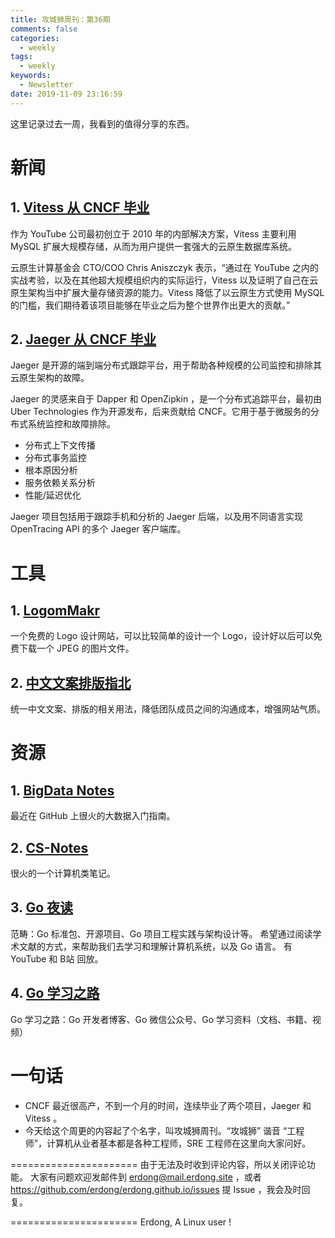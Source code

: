 ```yaml
---
title: 攻城狮周刊：第36期
comments: false
categories:
  - weekly
tags:
  - weekly
keywords:
  - Newsletter
date: 2019-11-09 23:16:59
---
```




这里记录过去一周，我看到的值得分享的东西。
<!--more-->

# 新闻

## 1. [Vitess 从 CNCF 毕业](https://www.cncf.io/announcement/2019/11/05/cloud-native-computing-foundation-announces-vitess-graduation/)

作为 YouTube 公司最初创立于 2010 年的内部解决方案，Vitess 主要利用 MySQL 扩展大规模存储，从而为用户提供一套强大的云原生数据库系统。

云原生计算基金会 CTO/COO Chris Aniszczyk 表示，“通过在 YouTube 之内的实战考验，以及在其他超大规模组织内的实际运行，Vitess 以及证明了自己在云原生架构当中扩展大量存储资源的能力。Vitess 降低了以云原生方式使用 MySQL 的门槛，我们期待着该项目能够在毕业之后为整个世界作出更大的贡献。”

## 2. [Jaeger 从 CNCF 毕业](https://www.cncf.io/announcement/2019/10/31/cloud-native-computing-foundation-announces-jaeger-graduation/)

Jaeger 是开源的端到端分布式跟踪平台，用于帮助各种规模的公司监控和排除其云原生架构的故障。

Jaeger 的灵感来自于 Dapper 和 OpenZipkin ，是一个分布式追踪平台，最初由 Uber Technologies 作为开源发布，后来贡献给 CNCF。它用于基于微服务的分布式系统监控和故障排除。

* 分布式上下文传播
* 分布式事务监控
* 根本原因分析
* 服务依赖关系分析
* 性能/延迟优化

Jaeger 项目包括用于跟踪手机和分析的 Jaeger 后端，以及用不同语言实现 OpenTracing API 的多个 Jaeger 客户端库。


# 工具

## 1. [LogomMakr](https://logomakr.com)
一个免费的 Logo 设计网站，可以比较简单的设计一个 Logo，设计好以后可以免费下载一个 JPEG 的图片文件。

## 2. [中文文案排版指北](https://github.com/sparanoid/chinese-copywriting-guidelines/blob/master/README.zh-CN.md)
统一中文文案、排版的相关用法，降低团队成员之间的沟通成本，增强网站气质。


# 资源

## 1. [BigData Notes](https://github.com/heibaiying/BigData-Notes)

最近在 GitHub 上很火的大数据入门指南。

## 2. [CS-Notes](https://github.com/CyC2018/CS-Notes)

很火的一个计算机类笔记。

## 3. [Go 夜读](https://github.com/developer-learning/night-reading-go)
范畴：Go 标准包、开源项目、Go 项目工程实践与架构设计等。
希望通过阅读学术文献的方式，来帮助我们去学习和理解计算机系统，以及 Go 语言。
有 YouTube 和 B站 回放。
## 4. [Go 学习之路](https://github.com/developer-learning/learning-golang)

Go 学习之路：Go 开发者博客、Go 微信公众号、Go 学习资料（文档、书籍、视频）
# 一句话

* CNCF 最近很高产，不到一个月的时间，连续毕业了两个项目，Jaeger 和 Vitess 。
* 今天给这个周更的内容起了个名字，叫攻城狮周刊。“攻城狮” 谐音 “工程师”，计算机从业者基本都是各种工程师，SRE 工程师在这里向大家问好。

======================
由于无法及时收到评论内容，所以关闭评论功能。
大家有问题欢迎发邮件到 erdong@mail.erdong.site ，或者 https://github.com/erdong/erdong.github.io/issues 提 Issue ，我会及时回复。

======================
Erdong, A Linux user !

